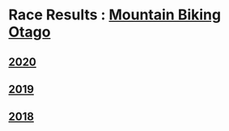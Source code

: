 # Race Results : [Mountain Biking Otago](http://www.mountainbikingotago.co.nz/)
## [2020](https://mb-otago.github.io/results/2020)
## [2019](https://mb-otago.github.io/results/2019)
## [2018](https://mb-otago.github.io/results/2018)